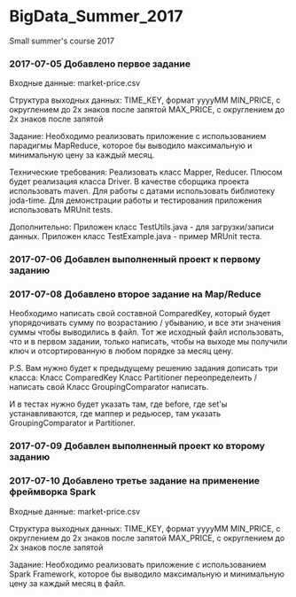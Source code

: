 # BigData_Summer_2017
Small summer's course 2017


### 2017-07-05 Добавлено первое задание

Входные данные:
market-price.csv

Структура выходных данных:
TIME_KEY, формат yyyyMM
MIN_PRICE, с округлением до 2х знаков после запятой
MAX_PRICE, с округлением до 2х знаков после запятой

Задание:
Необходимо реализовать приложение с использованием парадигмы MapReduce, которое бы
выводило максимальную и минимальную цену за каждый месяц.

Технические требования:
Реализовать класс Mapper, Reducer. Плюсом будет реализация класса Driver.
В качестве сборщика проекта использовать maven.
Для работы с датами использовать библиотеку joda-time.
Для демонстрации работы и тестирования приложения использовать MRUnit tests.

Дополнительно:
Приложен класс TestUtils.java - для загрузки/записи данных.
Приложен класс TestExample.java - пример MRUnit теста.

### 2017-07-06 Добавлен выполненный проект к первому заданию

### 2017-07-08 Добавлено второе задание на Map/Reduce
Необходимо написать свой составной ComparedKey, который будет упорядочивать сумму по возрастанию / убыванию, и все эти значения суммы чтобы выводились в файл. Тот же исходный файл использовать, что и в первом задании, только написать, чтобы на выходе мы получили ключ и отсортированную в любом порядке за месяц цену.

P.S. Вам нужно будет к предыдущему решению задания дописать три класса:
	Класс ComparedKey
	Класс Partitioner переопределеить / написать свой
	Класс GroupingComparator написать.

И в тестах нужно будет указать там, где before, где set'ы устанавливаются, где маппер и редьюсер, там указать GroupingComparator и Partitioner.

### 2017-07-09 Добавлен выполненный проект ко второму заданию

### 2017-07-10 Добавлено третье задание на применение фреймворка Spark
Входные данные:
market-price.csv

Структура выходных данных:
TIME_KEY, формат yyyyMM
MIN_PRICE, с округлением до 2х знаков после запятой
MAX_PRICE, с округлением до 2х знаков после запятой

Задание:
Необходимо реализовать приложение с использованием Spark Framework, которое бы выводило максимальную и минимальную цену за каждый месяц в файл.
